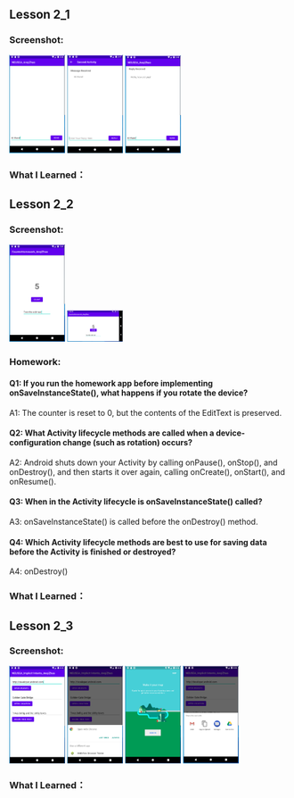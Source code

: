 ## Lesson 2_1

### Screenshot:
<img src="https://raw.githubusercontent.com/anqizhao1024/cs5520project/gh-pages/_pics/lesson2_1_screenshot1.PNG" width="100"/>

<img src="https://raw.githubusercontent.com/anqizhao1024/cs5520project/gh-pages/_pics/lesson2_1_screenshot2.PNG" width="100"/>

<img src="https://raw.githubusercontent.com/anqizhao1024/cs5520project/gh-pages/_pics/lesson2_1_screenshot3.PNG" width="100"/>


### What I Learned：

## Lesson 2_2

### Screenshot:
<img src="https://raw.githubusercontent.com/anqizhao1024/cs5520project/gh-pages/_pics/lesson2_2_screenshot1.PNG" width="100"/>

<img src="https://raw.githubusercontent.com/anqizhao1024/cs5520project/gh-pages/_pics/lesson2_2_screenshot2.PNG" width="100"/>


### Homework:

#### Q1: If you run the homework app before implementing onSaveInstanceState(), what happens if you rotate the device?

A1: The counter is reset to 0, but the contents of the EditText is preserved.

#### Q2: What Activity lifecycle methods are called when a device-configuration change (such as rotation) occurs?

A2: Android shuts down your Activity by calling onPause(), onStop(), and onDestroy(), and then starts it over again, calling onCreate(), onStart(), and onResume().

#### Q3: When in the Activity lifecycle is onSaveInstanceState() called?

A3: onSaveInstanceState() is called before the onDestroy() method.

#### Q4: Which Activity lifecycle methods are best to use for saving data before the Activity is finished or destroyed?

A4: onDestroy()

### What I Learned：

## Lesson 2_3

### Screenshot:
<img src="https://raw.githubusercontent.com/anqizhao1024/cs5520project/gh-pages/_pics/lesson2_3_screenshot1.PNG" width="100"/>

<img src="https://raw.githubusercontent.com/anqizhao1024/cs5520project/gh-pages/_pics/lesson2_3_screenshot2.PNG" width="100"/>

<img src="https://raw.githubusercontent.com/anqizhao1024/cs5520project/gh-pages/_pics/lesson2_3_screenshot3.PNG" width="100"/>

<img src="https://raw.githubusercontent.com/anqizhao1024/cs5520project/gh-pages/_pics/lesson2_3_screenshot4.PNG" width="100"/>

### What I Learned：
